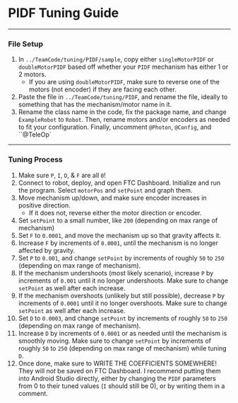 # PIDF Tuning Guide

---

### File Setup

1. In `../TeamCode/tuning/PIDF/sample`, copy either `singleMotorPIDF` or `doubleMotorPIDF` based off whether your `PIDF` mechanism has either 1 or 2 motors.
   - If you are using `doubleMotorPIDF`, make sure to reverse one of the motors (not encoder) if they are facing each other.
2. Paste the file in `../TeamCode/tuning/PIDF`, and rename the file, ideally to something that has the mechanism/motor name in it.
3. Rename the class name in the code, fix the package name, and change `ExampleRobot` to `Robot`. Then, rename motors and/or encoders as needed to fit your configuration. Finally, uncomment `@Photon`, `@Config`, and ``@TeleOp`

---

### Tuning Process

1. Make sure `P`, `I`, `D`, & `F` are all `0`!
2. Connect to robot, deploy, and open FTC Dashboard. Initialize and run the program. Select `motorPos` and `setPoint` and graph them.
3. Move mechanism up/down, and make sure encoder increases in positive direction.
   - If it does not, reverse either the motor direction or encoder.
4. Set `setPoint` to a small number, like `200` (depending on max range of mechanism)
5. Set `F` to `0.0001`, and move the mechanism up so that gravity affects it.
6. Increase `F` by increments of `0.0001`, until the mechanism is no longer affected by gravity.
7. Set `P` to `0.001`, and change `setPoint` by increments of roughly `50` to `250` (depending on max range of mechanism).
8. If the mechanism undershoots (most likely scenario), increase `P` by increments of `0.001` until it no longer undershoots. Make sure to change `setPoint` as well after each increase.
9. If the mechanism overshoots (unlikely but still possible), decrease `P` by increments of `0.0001` until it no longer overshoots. Make sure to change `setPoint` as well after each increase.
10. Set `D` to `0.0003`, and change `setPoint` by increments of roughly `50` to `250` (depending on max range of mechanism).
11. Increase `D` by increments of `0.0001` or as needed until the mechanism is smoothly moving. Make sure to change  `setPoint` by increments of roughly `50` to `250` (depending on max range of mechanism) while tuning `D`.
12. Once done, make sure to WRITE THE COEFFICIENTS SOMEWHERE! They will _not_ be saved on FTC Dashboard. I recommend putting them into Android Studio directly, either by changing the `PIDF` parameters from 0 to their tuned values (`I` should still be 0), or by writing them in a comment.